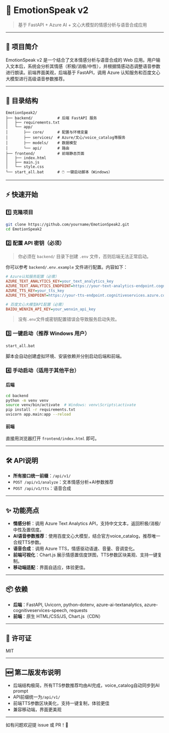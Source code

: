 # 🚀 EmotionSpeak v2

> 基于 FastAPI + Azure AI + 文心大模型的情感分析与语音合成应用

---

## 📖 项目简介
EmotionSpeak v2 是一个结合了文本情感分析与语音合成的 Web 应用。用户输入文本后，系统会分析其情感（积极/消极/中性），并根据情感动态调整语音参数进行朗读。前端界面美观，后端基于 FastAPI，调用 Azure 认知服务和百度文心大模型进行高级语音参数推荐。

---

## 📂 目录结构
```text
EmotionSpeak2/
├── backend/           # 后端 FastAPI 服务
│   ├── requirements.txt
│   └── app/
│       ├── core/      # 配置与环境变量
│       ├── services/  # Azure/文心/voice_catalog等服务
│       ├── models/    # 数据模型
│       └── api/       # 路由
├── frontend/          # 前端静态页面
│   ├── index.html
│   ├── main.js
│   └── style.css
└── start_all.bat      # 🖱️ 一键启动脚本（Windows）
```

---

## ⚡ 快速开始

### 1️⃣ 克隆项目
```bash
git clone https://github.com/yourname/EmotionSpeak2.git
cd EmotionSpeak2
```

### 2️⃣ 配置 API 密钥（**必须**）
> 你必须在 `backend/` 目录下创建 `.env` 文件，否则后端无法正常启动。

你可以参考 `backend/.env.example` 文件进行配置。内容如下：
```ini
# Azure认知服务配置（必需）
AZURE_TEXT_ANALYTICS_KEY=your_text_analytics_key
AZURE_TEXT_ANALYTICS_ENDPOINT=https://your-text-analytics-endpoint.cognitiveservices.azure.com/
AZURE_TTS_KEY=your_tts_key
AZURE_TTS_ENDPOINT=https://your-tts-endpoint.cognitiveservices.azure.com/

# 百度文心大模型API配置（必需）
BAIDU_WENXIN_API_KEY=your_wenxin_api_key
```
> 没有`.env`文件或密钥配置错误会导致服务启动失败。

### 3️⃣ 一键启动（推荐 Windows 用户）
```bash
start_all.bat
```
脚本会自动创建虚拟环境、安装依赖并分别启动后端和前端。

### 4️⃣ 手动启动（适用于其他平台）
#### 后端
```bash
cd backend
python -m venv venv
source venv/bin/activate  # Windows: venv\Scripts\activate
pip install -r requirements.txt
uvicorn app.main:app --reload
```
#### 前端
直接用浏览器打开 `frontend/index.html` 即可。

---

## 🛠️ API说明
- **所有接口统一前缀**：`/api/v1/`
- `POST /api/v1/analyze`：文本情感分析+AI参数推荐
- `POST /api/v1/tts`：语音合成

---

## ✨ 功能亮点
- **情感分析**：调用 Azure Text Analytics API，支持中文文本，返回积极/消极/中性及置信度。
- **AI语音参数推荐**：使用百度文心大模型，结合官方voice_catalog，推荐唯一合规TTS参数。
- **语音合成**：调用 Azure TTS，情感驱动语速、音量、音调变化。
- **前端可视化**：Chart.js 展示情感置信度饼图，TTS参数区块美观、支持一键复制。
- **移动端适配**：界面自适应，体验更佳。

---

## 📦 依赖
- **后端**：FastAPI, Uvicorn, python-dotenv, azure-ai-textanalytics, azure-cognitiveservices-speech, requests
- **前端**：原生 HTML/CSS/JS, Chart.js（CDN）

---

## 📝 许可证
MIT

---

## 🆕 第二版发布说明
- 后端结构极简，所有TTS参数推荐均由AI完成，voice_catalog自动同步到AI prompt
- API前缀统一为`/api/v1/`
- 前端TTS参数区块美化，支持一键复制，体验更佳
- 兼容移动端，界面更美观

---

如有问题欢迎提 issue 或 PR！🎉 